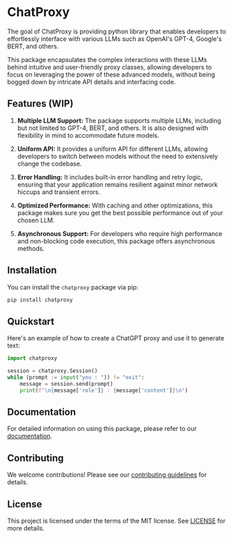 # ChatProxy

The goal of ChatProxy is providing python library that enables developers to effortlessly interface with various LLMs such as OpenAI's GPT-4, Google's BERT, and others. 

This package encapsulates the complex interactions with these LLMs behind intuitive and user-friendly proxy classes, allowing developers to focus on leveraging the power of these advanced models, without being bogged down by intricate API details and interfacing code.

## Features (WIP)

1. **Multiple LLM Support:** The package supports multiple LLMs, including but not limited to GPT-4, BERT, and others. It is also designed with flexibility in mind to accommodate future models.

2. **Uniform API:** It provides a uniform API for different LLMs, allowing developers to switch between models without the need to extensively change the codebase.

3. **Error Handling:** It includes built-in error handling and retry logic, ensuring that your application remains resilient against minor network hiccups and transient errors.

4. **Optimized Performance:** With caching and other optimizations, this package makes sure you get the best possible performance out of your chosen LLM.

5. **Asynchronous Support:** For developers who require high performance and non-blocking code execution, this package offers asynchronous methods.

## Installation

You can install the `chatproxy` package via pip:

```bash
pip install chatproxy
```

## Quickstart

Here's an example of how to create a ChatGPT proxy and use it to generate text:

```python
import chatproxy

session = chatproxy.Session()
while (prompt := input("you : ")) != "exit":
    message = session.send(prompt)
    print(f"\n{message['role']} : {message['content']}\n")
```

## Documentation

For detailed information on using this package, please refer to our [documentation](link_to_documentation).

## Contributing

We welcome contributions! Please see our [contributing guidelines](link_to_contributing_guidelines) for details.

## License

This project is licensed under the terms of the MIT license. See [LICENSE](link_to_license) for more details.

